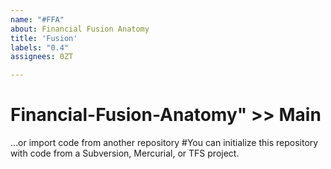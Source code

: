 ```yaml
---
name: "#FFA"
about: Financial Fusion Anatomy
title: 'Fusion'
labels: "0.4"
assignees: 0ZT

---
```


# Financial-Fusion-Anatomy" >> Main

…or import code from another repository 
 #You can initialize this repository with code from a Subversion, Mercurial, or TFS project.
